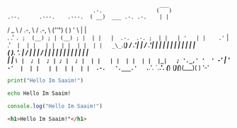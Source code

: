
                                                    ___  
                               .-.                 (   ) 
    .--.      .---.    .---.  ( __)  ___ .-. .-.    | |  
  /  _  \    / .-, \  / .-, \ (''") (   )   '   \   | |  
 . .' `. ;  (__) ; | (__) ; |  | |   |  .-.  .-. ;  | |  
 | '   | |    .'`  |   .'`  |  | |   | |  | |  | |  | |  
 _\_`.(___)  / .'| |  / .'| |  | |   | |  | |  | |  | |  
(   ). '.   | /  | | | /  | |  | |   | |  | |  | |  | |  
 | |  `\ |  ; |  ; | ; |  ; |  | |   | |  | |  | |  |_|  
 ; '._,' '  ' `-'  | ' `-'  |  | |   | |  | |  | |  .-.  
  '.___.'   `.__.'_. `.__.'_. (___) (___)(___)(___)(   ) 
                                                    '-'  
                                                         


```python
print("Hello Im Saaim!")
```
```cmd
echo Hello Im Saaim!
```
```javascript
console.log("Hello Im Saaim!")
```
```html
<h1>Hello Im Saaim!"</h1>
```

